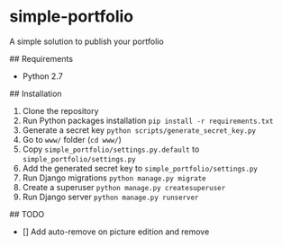 # simple-portfolio
A simple solution to publish your portfolio


## Requirements

- Python 2.7

## Installation

1. Clone the repository
2. Run Python packages installation ```pip install -r requirements.txt```
3. Generate a secret key ```python scripts/generate_secret_key.py```
4. Go to ```www/``` folder (```cd www/```)
5. Copy ```simple_portfolio/settings.py.default``` to ```simple_portfolio/settings.py```
6. Add the generated secret key to ```simple_portfolio/settings.py``` 
7. Run Django migrations ```python manage.py migrate```
8. Create a superuser ```python manage.py createsuperuser```
9. Run Django server ```python manage.py runserver```

## TODO

- [] Add auto-remove on picture edition and remove
